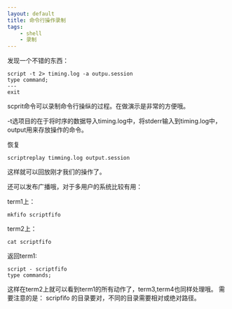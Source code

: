 ```yaml
---
layout: default
title: 命令行操作录制
tags:
    - shell
    - 录制
---
```


发现一个不错的东西：

>
    script -t 2> timing.log -a outpu.session
    type command;
    ---
    exit
>
scprit命令可以录制命令行操纵的过程。在做演示是非常的方便哦。

-t选项目的在于将时序的数据导入timing.log中，将stderr输入到timing.log中，
output用来存放操作的命令。

恢复

>
    scriptreplay timming.log output.session

这样就可以回放刚才我们的操作了。

还可以发布广播哦，对于多用户的系统比较有用：

term1上：
>
    mkfifo scriptfifo

term2上：
>
    cat scriptfifo

返回term1:
>
    script - scriptfifo
    type commands;

>

这样在term2上就可以看到term1的所有动作了，term3,term4也同样处理哦。
需要注意的是：
scripfifo 的目录要对，不同的目录需要相对或绝对路径。








